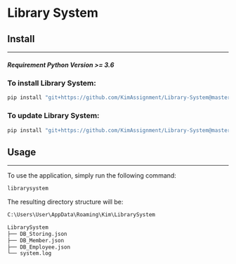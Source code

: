 # Library System

## Install

-------
##### **Requirement Python Version >= 3.6**

### To install Library System:

```bash
pip install "git+https://github.com/KimAssignment/Library-System@master"
```

### To update Library System:

```bash
pip install "git+https://github.com/KimAssignment/Library-System@master" --upgrade
```

## Usage

-----

To use the application, simply run the following command:

```bash
librarysystem
```

The resulting directory structure will be:

```bash
C:\Users\User\AppData\Roaming\Kim\LibrarySystem

LibrarySystem
├── DB_Storing.json
├── DB_Member.json
├── DB_Employee.json
└── system.log
```
